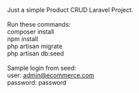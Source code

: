 Just a simple Product CRUD Laravel Project.
<br><br>
Run these commands:<br>
composer install<br>
npm install<br>
php artisan migrate<br>
php artisan db:seed
<br><br>
Sample login from seed:<br>
user: admin@ecommerce.com<br>
password: password